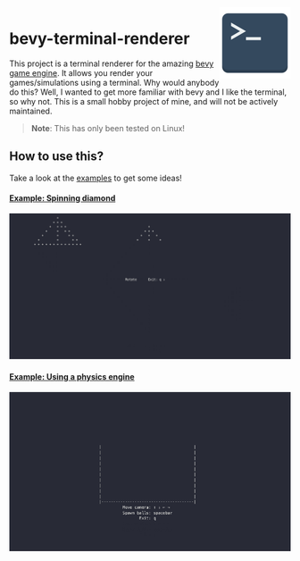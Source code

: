 <img align="right" width="128" height="128" src="logo.png">

<h1>bevy-terminal-renderer</h1>

This project is a terminal renderer for the amazing [bevy game engine](https://bevyengine.org/). It allows you render your games/simulations using a terminal. Why would anybody do this? Well, I wanted to get more familiar with bevy and I like the terminal, so why not. This is a small hobby project of mine, and will not be actively maintained.

> **Note**: This has only been tested on Linux!

## How to use this?

Take a look at the [examples](./examples) to get some ideas!

#### [Example: Spinning diamond](./examples/spinning-diamond)

<a href="https://github.com/gbbirkisson/bevy-terminal-renderer/tree/main/examples/spinning-diamond"><img src="https://raw.githubusercontent.com/gbbirkisson/bevy-terminal-renderer/main/examples/spinning-diamond/demo.gif"></a>

#### [Example: Using a physics engine](./examples/physics-balls)

<a href="https://github.com/gbbirkisson/bevy-terminal-renderer/tree/main/examples/physics-balls"><img src="https://raw.githubusercontent.com/gbbirkisson/bevy-terminal-renderer/main/examples/physics-balls/demo.gif"></a>
